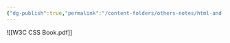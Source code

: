 ```yaml
---
{"dg-publish":true,"permalink":"/content-folders/others-notes/html-and-css/w3-c-css-book/","title":"W3C CSS Book.pdf"}
---
```



![[W3C CSS Book.pdf]]
